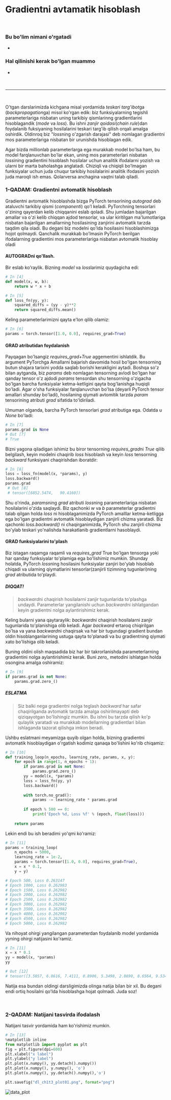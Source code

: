 # Gradientni avtamatik hisoblash

<br/>

### Bu bo'lim nimani o'rgatadi
 *  

### Hal qilinishi kerak bo'lgan muammo
 *  

<br/>

* * *

<br/>

O'tgan darslarimizda kichgana misal yordamida *teskari targ'ibot*ga (*backpropagation*ga) misol ko'rgan edik: biz funksiyalarning tegishli parameterlariga nisbatan uning tarkibiy qismlarinng gradientlarini hisoblagandik (*mode* va *loss*). Bu ishni *zanjir qoidasi*(*chain rule*)dan foydalanib fuksiyaning hosilalarini teskari targ'ib qilish orqali amalga oshirdik. Oldinroq biz "*loss*ning o'zgarish darajasi" deb nomlagan gradientni mos parameterlariga nisbatan bir urunishda hisoblagan edik.

Agar bizda millionlab parameterlarga ega murakkab model bo'lsa ham, bu model farqlanuvchan bo'lar ekan, uning mos parameterlari nisbatan *loss*ining gradientini hisoblash hosilalar uchun analitik ifodalarni yozish va ularni bir marta baholashga anglatadi. Chiziqli va chiqiqli bo'lmagan funksiyalar uchun juda chuqur tarkibiy hosilalarini analitik ifodasini yozish juda maroqli ish emas. Qolarversa anchagina vaqtni talab qiladi.


### **1-QADAM:** Gradientni avtomatik hisoblash

Gradientni avtomatik hisoblashda bizga PyTorch tensorining *autograd* deb ataluvchi tarkibiy qismi (*companent*i) qo'l keladi. PyTorchning tensorlari o'zining qayerdan kelib chiqqanini eslab qoladi. Shu jumladan bajarilgan amallar va o'zi kelib chiqqan ajdod tensorlar, va ular kiritilgan ma'lumotlariga nisbatan bajarilgan amallarning hosilasining zanjirini avtomatik tarzda taqdim qila oladi. Bu degani biz modelni qo'lda hosilasini hisoblashimizga hojot qolmaydi. Qanchalik murakkab bo'lmasin PyTorch berilgan ifodalarning gradientini mos parameterlariga nisbatan avtomatik hisoblay oladi

#### AUTOGRADni qo'llash.

Bir eslab ko'raylik. Bizning *model* va *loss*larimiz quydagicha edi:

```python
# In [4]
def model(x, w, b):
    return w * x + b
```

```python
# In [5]
def loss_fn(yy, y):
    squared_diffs = (yy - y)**2
    return squared_diffs.mean()
```    

Keling parameterlarimizni qayta e'lon qilib olamiz:

```python
# In [6]
params = torch.tensor([1.0, 0.0], requires_grad=True)
```

#### GRAD atributidan foydalanish

Payqagan bo'lsangiz *requires_grad+True* aggementini ishlatdik. Bu argument PyTorchga Amallarni bajarish davomida hosil bo'lgan tensorning butun shajara tarixini yodda saqlab borishi kerakligini aytadi. Boshqa so'z bilan aytganda, biz *params* deb nomlagan tensorning avlodi bo'lgan har qanday tensor o'z ajdodi *params* tensordan shu tensorning o'zigacha bo'lgan barcha funksiyalar ketma-ketligini qayta bog'lanishga huqiqli bo'ladi. Agar o'sha funksiyalar farqlanuvchan bo'lsa (deyarli PyTorch tensor amallari shunday bo'ladi), hosilaning qiymati avtomitik tarzda *param* tensorining atributi *grad* sifatida to'ldiriladi.

Umuman olganda, barcha PyTorch tensorlari *grad* atributiga ega. Odatda u *None* bo'ladi:

```python
# In [7]
params.grad is None
# Out [7] 
# True
```
Bizni yagona qiladigan ishimiz bu biror tensorning *requires_grad*ni *True* qilib belgilash, keyin modelni chaqirib *loss* hisoblash va keyin *loss* tensorning *backward* funksiyani chaqirishdan iboratdir:

```python
# In [8]
loss = loss_fn(model(x, *params), y)
loss.backward()
params.grad
 # Out [8]
 # tensor([6852.5474,   90.4160])
 ```

 Shu o'rinda, *params*ning *grad* atributi *loss*ning parameterlariga nisbatan hosilalarini o'zida saqlaydi. Biz qachonki *w* va *b* parameterlar gradientni talab qilgan holda *loss* ni hisoblaganimizda PyTorch amalllar ketma-ketligga ega bo'lgan gradientni avtomatik hisoblaydigan  zanjirli chizma yaratadi. Biz qachonki *loss.backward()* ni chaqirganimizda, PyTorch shu zanjirli chizma bo'ylab teskari yo'nalishda harakatlanib gradientlarni hasoblaydi.

#### GRAD funksiyalarini to'plash

Biz istagan raqamga raqamli va *requires_grad* True bo'lgan tensorga yoki har qanday funksiyalar to'plamiga ega bo'lishimiz mumkin. Shunday holatda, PyTorch *loss*ning hosilasini funksiyalar zanjiri bo'ylab hisoblab chiqadi va ularning qiymatlarini tensorlar(zanjirli tizimning tugunlari)ning *grad* atributida to'playdi.

##### DIQQAT!
> *backward*ni chaqirish hosilalarni zanjir tugunlarida to'plashga undaydi. Parameterlar yangilanishi uchun *backward*ni ishlatgandan keyin gradientni nolga aylantirishimiz kerak.

Keling bularni yana qaytaraylik: *backward*ni chaqirish hosilalarni zanjir tugunlarida to'planishiga olib keladi. Agar *backward* ertaroq chiqirilgan bo'lsa va yana *backward*ni chaqirsak va har bir tugundagi gradient bundan oldin hisoblanganlarining ustuga qayta to'planadi va bu gradientning qiymati xato bo'lishiga olib keladi.

Buning oldini olish maqsadida biz har bir takrorlanishda parameterlarning gradientini nolga aylantirishimiz kerak. Buni *zero_* metodini ishlatgan holda osongina amalga oshiramiz:

```python
# In [9]
if params.grad is not None:
    params.grad.zero_()
```

##### ESLATMA
> Siz balki nega gradientni nolga teglash *backward* har safar chaqirilganda avtomatik tarzda amalga oshirilmayapti deb qiziqayotgan bo'lishingiz mumkin. Bu ishni bu tarzda qilish ko'p qulaylik yaratadi va murakkab modellarning gradientlari bilan ishlaganda tazorat qilishga imkon beradi.

Ushbu eslatmani meyamizga quyib olgan holda, bizning gradientni avtomatik hisoblaydigan o'rgatish kodimiz qanaqa bo'lishini ko'rib chiqamiz:

```python
# In [10]
def training_loop(n_epochs, learning_rate, params, x, y):
    for epoch in range(1, n_epochs + 1):
        if params.grad is not None:
            params.grad.zero_()
        yy = model(x, *params)
        loss = loss_fn(yy, y)
        loss.backward()
        
        with torch.no_grad():
            params -= learning_rate * params.grad
        
        if epoch % 500 == 0:
            print('Epoch %d, Loss %f' % (epoch, float(loss)))
        
    return params
```

Lekin endi bu ish beradimi yo'qmi ko'ramiz:

```python
# In [11]
params = training_loop(
    n_epochs = 5000,
    learning_rate = 1e-2,
    params = torch.tensor([1.0, 0.0], requires_grad=True),
    x = x * 0.1,
    y = y)

# Epoch 500, Loss 0.263147
# Epoch 1000, Loss 0.262983
# Epoch 1500, Loss 0.262982
# Epoch 2000, Loss 0.262982
# Epoch 2500, Loss 0.262982
# Epoch 3000, Loss 0.262982
# Epoch 3500, Loss 0.262982
# Epoch 4000, Loss 0.262982
# Epoch 4500, Loss 0.262982
# Epoch 5000, Loss 0.262982
```

Va nihoyat ohirgi yangilangan parameterdan foydalanib model yordamida *yy*ning ohirgi natijasini ko'ramiz.

```python
# In [11]
x = x * 0.1
yy = model(x, *params)
yy

# Out [12]
# tensor([3.5057, 6.8616, 7.4111, 0.8906, 5.3498, 2.8690, 8.6564, 9.5340, 5.7443, 0.6913, 1.3535], grad_fn=<AddBackward0>)
```

Natija esa bundan oldingi darsligimizda olinga natija bilan bir xil. Bu degani endi ortiq hosilalni qo'lda hisoblashga hojat qolmadi. Juda soz!

</br>

### **2-QADAM:** Natijani tasvirda ifodalash

Natijani tasvir yordamida ham ko'rishimiz mumkin.

```python
# In [13]
%matplotlib inline
from matplotlib import pyplot as plt
fig = plt.figure(dpi=600)
plt.xlabel("x label")
plt.ylabel("y label")
plt.plot(x.numpy(), yy.detach().numpy())
plt.plot(x.numpy(), y.numpy(), 'o')
plt.plot(x.numpy(), yy.detach().numpy(),'o')

plt.savefig("dl_ch1t3_plot01.png", format="png")
```

![data_plot](https://martianvenusian.github.io/dl_tutorial/codes/tutorial_1/dl_ch1t3_plot01.png)

